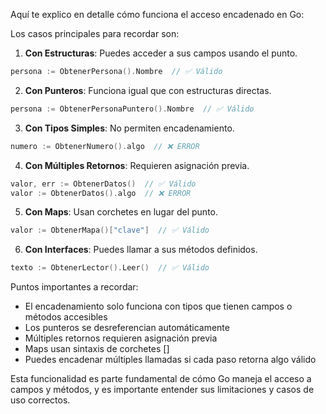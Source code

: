 Aquí te explico en detalle cómo funciona el acceso encadenado en Go:

Los casos principales para recordar son:

1. **Con Estructuras**: Puedes acceder a sus campos usando el punto.
```go
persona := ObtenerPersona().Nombre  // ✅ Válido
```

2. **Con Punteros**: Funciona igual que con estructuras directas.
```go
persona := ObtenerPersonaPuntero().Nombre  // ✅ Válido
```

3. **Con Tipos Simples**: No permiten encadenamiento.
```go
numero := ObtenerNumero().algo  // ❌ ERROR
```

4. **Con Múltiples Retornos**: Requieren asignación previa.
```go
valor, err := ObtenerDatos()  // ✅ Válido
valor := ObtenerDatos().algo  // ❌ ERROR
```

5. **Con Maps**: Usan corchetes en lugar del punto.
```go
valor := ObtenerMapa()["clave"]  // ✅ Válido
```

6. **Con Interfaces**: Puedes llamar a sus métodos definidos.
```go
texto := ObtenerLector().Leer()  // ✅ Válido
```

Puntos importantes a recordar:
- El encadenamiento solo funciona con tipos que tienen campos o métodos accesibles
- Los punteros se desreferencian automáticamente
- Múltiples retornos requieren asignación previa
- Maps usan sintaxis de corchetes []
- Puedes encadenar múltiples llamadas si cada paso retorna algo válido

Esta funcionalidad es parte fundamental de cómo Go maneja el acceso a campos y métodos, y es importante entender sus limitaciones y casos de uso correctos.

